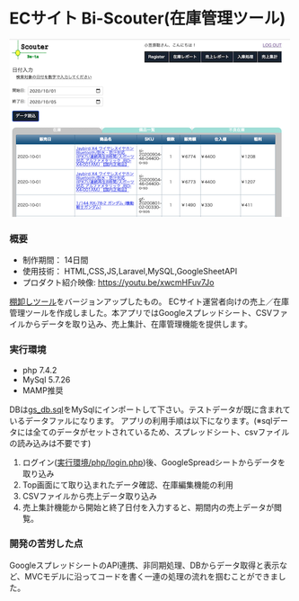 # ECサイト Bi-Scouter(在庫管理ツール)

[![IMAGE ALT TEXT HERE](thumbnailImage.png)](https://youtu.be/xwcmHFuv7Jo)

### 概要
* 制作期間： 14日間
* 使用技術： HTML,CSS,JS,Laravel,MySQL,GoogleSheetAPI
* プロダクト紹介映像: https://youtu.be/xwcmHFuv7Jo

[棚卸しツール](https://github.com/worldwideweb13/stock-cal)をバージョンアップしたもの。
ECサイト運営者向けの売上／在庫管理ツールを作成しました。本アプリではGoogleスプレッドシート、CSVファイルからデータを取り込み、売上集計、在庫管理機能を提供します。

### 実行環境
* php 7.4.2
* MySql 5.7.26
* MAMP推奨

DBは[gs_db.sql](gs_db.sql)をMySqlにインポートして下さい。テストデータが既に含まれているデータファルになります。
アプリの利用手順は以下になります。(※sqlデータには全てのデータがセットされているため、スプレッドシート、csvファイルの読み込みは不要です)
1. ログイン([実行環境/php/login.php](php/login.php))後、GoogleSpreadシートからデータを取り込み
2. Top画面にて取り込まれたデータ確認、在庫編集機能の利用
3. CSVファイルから売上データ取り込み
4. 売上集計機能から開始と終了日付を入力すると、期間内の売上データが閲覧。

### 開発の苦労した点
GoogleスプレッドシートのAPI連携、非同期処理、DBからデータ取得と表示など、MVCモデルに沿ってコードを書く一連の処理の流れを掴むことができました。
